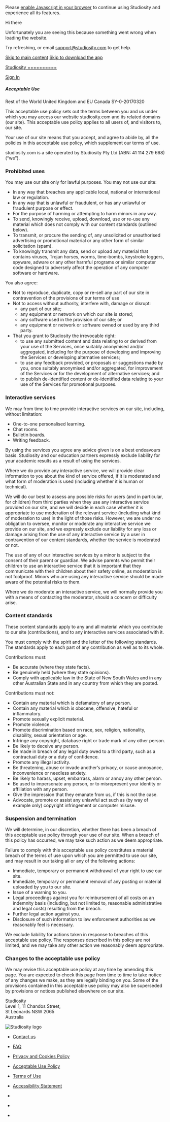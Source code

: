 Please [enable Javascript in your browser](https://support.studiosity.com/technical-enquiries/troubleshooting/how-to-enable-javascript) to continue using Studiosity and experience all its features.

Hi there

Unfortunately you are seeing this because something went wrong when loading the website.

Try refreshing, or email support@studiosity.com to get help.

[Skip to main content](#main-content) [Skip to download the app](#get-the-app)

[Studiosity
==========](https://www.studiosity.com/)

[Sign In](https://studiosity.com/connect/users/sign_in)

##### Acceptable Use

Rest of the World United Kingdom and EU Canada SY-0-20170320

This acceptable use policy sets out the terms between you and us under which you may access our website studiosity.com and its related domains (our site). This acceptable use policy applies to all users of, and visitors to, our site.

Your use of our site means that you accept, and agree to abide by, all the policies in this acceptable use policy, which supplement our terms of use.

studiosity.com is a site operated by Studiosity Pty Ltd (ABN: 41 114 279 668) (“we”).

### Prohibited uses

You may use our site only for lawful purposes. You may not use our site:

* In any way that breaches any applicable local, national or international law or regulation.
* In any way that is unlawful or fraudulent, or has any unlawful or fraudulent purpose or effect.
* For the purpose of harming or attempting to harm minors in any way.
* To send, knowingly receive, upload, download, use or re-use any material which does not comply with our content standards (outlined below).
* To transmit, or procure the sending of, any unsolicited or unauthorised advertising or promotional material or any other form of similar solicitation (spam).
* To knowingly transmit any data, send or upload any material that contains viruses, Trojan horses, worms, time-bombs, keystroke loggers, spyware, adware or any other harmful programs or similar computer code designed to adversely affect the operation of any computer software or hardware.

You also agree:

* Not to reproduce, duplicate, copy or re-sell any part of our site in contravention of the provisions of our terms of use
* Not to access without authority, interfere with, damage or disrupt:
    * any part of our site;
    * any equipment or network on which our site is stored;
    * any software used in the provision of our site; or
    * any equipment or network or software owned or used by any third party.
* That you grant to Studiosity the irrevocable right:
    * to use any submitted content and data relating to or derived from your use of the Services, once suitably anonymised and/or aggregated, including for the purpose of developing and improving the Services or developing alternative services;
    * to use any feedback provided, or proposals or suggestions made by you, once suitably anonymised and/or aggregated, for improvement of the Services or for the development of alternative services; and
    * to publish de-identified content or de-identified data relating to your use of the Services for promotional purposes.

### Interactive services

We may from time to time provide interactive services on our site, including, without limitation:

* One-to-one personalised learning.
* Chat rooms.
* Bulletin boards.
* Writing feedback.

By using the services you agree any advice given is on a best endeavours basis. Studiosity and our education partners expressly exclude liability for your academic results as a result of using the services.

Where we do provide any interactive service, we will provide clear information to you about the kind of service offered, if it is moderated and what form of moderation is used (including whether it is human or technical).

We will do our best to assess any possible risks for users (and in particular, for children) from third parties when they use any interactive service provided on our site, and we will decide in each case whether it is appropriate to use moderation of the relevant service (including what kind of moderation to use) in the light of those risks. However, we are under no obligation to oversee, monitor or moderate any interactive service we provide on our site, and we expressly exclude our liability for any loss or damage arising from the use of any interactive service by a user in contravention of our content standards, whether the service is moderated or not.

The use of any of our interactive services by a minor is subject to the consent of their parent or guardian. We advise parents who permit their children to use an interactive service that it is important that they communicate with their children about their safety online, as moderation is not foolproof. Minors who are using any interactive service should be made aware of the potential risks to them.

Where we do moderate an interactive service, we will normally provide you with a means of contacting the moderator, should a concern or difficulty arise.

### Content standards

These content standards apply to any and all material which you contribute to our site (contributions), and to any interactive services associated with it.

You must comply with the spirit and the letter of the following standards. The standards apply to each part of any contribution as well as to its whole.

Contributions must:

* Be accurate (where they state facts).
* Be genuinely held (where they state opinions).
* Comply with applicable law in the State of New South Wales and in any other Australian State and in any country from which they are posted.

Contributions must not:

* Contain any material which is defamatory of any person.
* Contain any material which is obscene, offensive, hateful or inflammatory.
* Promote sexually explicit material.
* Promote violence.
* Promote discrimination based on race, sex, religion, nationality, disability, sexual orientation or age.
* Infringe any copyright, database right or trade mark of any other person.
* Be likely to deceive any person.
* Be made in breach of any legal duty owed to a third party, such as a contractual duty or a duty of confidence.
* Promote any illegal activity.
* Be threatening, abuse or invade another’s privacy, or cause annoyance, inconvenience or needless anxiety.
* Be likely to harass, upset, embarrass, alarm or annoy any other person.
* Be used to impersonate any person, or to misrepresent your identity or affiliation with any person.
* Give the impression that they emanate from us, if this is not the case.
* Advocate, promote or assist any unlawful act such as (by way of example only) copyright infringement or computer misuse.

### Suspension and termination

We will determine, in our discretion, whether there has been a breach of this acceptable use policy through your use of our site. When a breach of this policy has occurred, we may take such action as we deem appropriate.

Failure to comply with this acceptable use policy constitutes a material breach of the terms of use upon which you are permitted to use our site, and may result in our taking all or any of the following actions:

* Immediate, temporary or permanent withdrawal of your right to use our site.
* Immediate, temporary or permanent removal of any posting or material uploaded by you to our site.
* Issue of a warning to you.
* Legal proceedings against you for reimbursement of all costs on an indemnity basis (including, but not limited to, reasonable administrative and legal costs) resulting from the breach.
* Further legal action against you.
* Disclosure of such information to law enforcement authorities as we reasonably feel is necessary.

We exclude liability for actions taken in response to breaches of this acceptable use policy. The responses described in this policy are not limited, and we may take any other action we reasonably deem appropriate.

### Changes to the acceptable use policy

We may revise this acceptable use policy at any time by amending this page. You are expected to check this page from time to time to take notice of any changes we make, as they are legally binding on you. Some of the provisions contained in this acceptable use policy may also be superseded by provisions or notices published elsewhere on our site.

Studiosity  
Level 1, 11 Chandos Street,  
St Leonards NSW 2065  
Australia

![Studiosity logo](https://assets-cdn-01.studiosity.com/eureka/41a8079f/connect/assets/logos/Studiosity-Reversed-150x38-b57c6b118e8b42e1959b72a845dbe44363033a171593332cbb903ebe3623055d.png)

* [Contact us](mailto:hello@studiosity.com)
* [FAQ](https://support.studiosity.com/)
* [Privacy and Cookies Policy](https://studiosity.com/connect/policy_agreements/privacy)
* [Acceptable Use Policy](https://studiosity.com/connect/policy_agreements/acceptable_use)
* [Terms of Use](https://studiosity.com/connect/policy_agreements/terms_of_use)
* [Accessibility Statement](https://studiosity.com/connect/accessibility)

* [](https://www.facebook.com/studiosity)
* [](https://twitter.com/studiosity)
* [](https://www.instagram.com/studiosity)